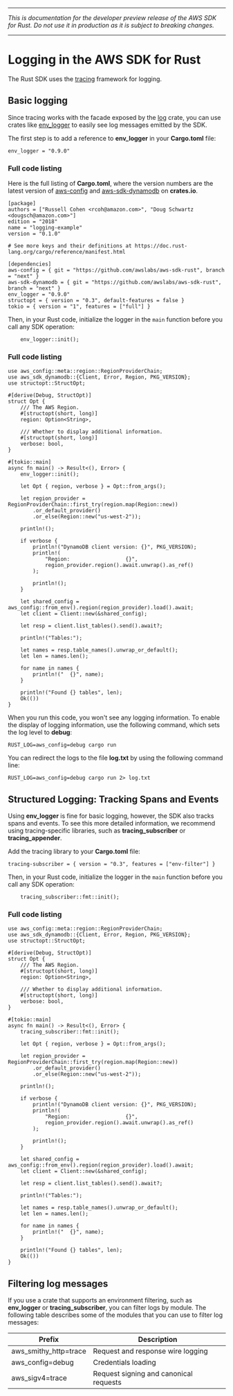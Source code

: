 --------

 *This is documentation for the developer preview release of the AWS SDK for Rust\. Do not use it in production as it is subject to breaking changes\.* 

--------

# Logging in the AWS SDK for Rust<a name="logging"></a>

The Rust SDK uses the [tracing](http://tracing.rs/) framework for logging\.

## Basic logging<a name="logger"></a>

Since tracing works with the facade exposed by the [log](https://docs.rs/log/0.4.14/log) crate, you can use crates like [env\_logger](https://crates.io/crates/env_logger) to easily see log messages emitted by the SDK\.

The first step is to add a reference to **env\_logger** in your **Cargo\.toml** file:

```
env_logger = "0.9.0"
```

### Full code listing<a name="logger-cargo-toml"></a>

Here is the full listing of **Cargo\.toml**, where the version numbers are the latest version of [aws\-config](https://crates.io/crates/aws-config) and [aws\-sdk\-dynamodb](https://crates.io/crates/aws-sdk-dynamodb) on **crates\.io**\.

```
[package]
authors = ["Russell Cohen <rcoh@amazon.com>", "Doug Schwartz <dougsch@amazon.com>"]
edition = "2018"
name = "logging-example"
version = "0.1.0"

# See more keys and their definitions at https://doc.rust-lang.org/cargo/reference/manifest.html

[dependencies]
aws-config = { git = "https://github.com/awslabs/aws-sdk-rust", branch = "next" }
aws-sdk-dynamodb = { git = "https://github.com/awslabs/aws-sdk-rust", branch = "next" }
env_logger = "0.9.0"
structopt = { version = "0.3", default-features = false }
tokio = { version = "1", features = ["full"] }
```

Then, in your Rust code, initialize the logger in the `main` function before you call any SDK operation:

```
    env_logger::init();
```

### Full code listing<a name="logger-code"></a>

```
use aws_config::meta::region::RegionProviderChain;
use aws_sdk_dynamodb::{Client, Error, Region, PKG_VERSION};
use structopt::StructOpt;

#[derive(Debug, StructOpt)]
struct Opt {
    /// The AWS Region.
    #[structopt(short, long)]
    region: Option<String>,

    /// Whether to display additional information.
    #[structopt(short, long)]
    verbose: bool,
}

#[tokio::main]
async fn main() -> Result<(), Error> {
    env_logger::init();

    let Opt { region, verbose } = Opt::from_args();

    let region_provider = RegionProviderChain::first_try(region.map(Region::new))
        .or_default_provider()
        .or_else(Region::new("us-west-2"));

    println!();

    if verbose {
        println!("DynamoDB client version: {}", PKG_VERSION);
        println!(
            "Region:                  {}",
            region_provider.region().await.unwrap().as_ref()
        );

        println!();
    }

    let shared_config = aws_config::from_env().region(region_provider).load().await;
    let client = Client::new(&shared_config);

    let resp = client.list_tables().send().await?;

    println!("Tables:");

    let names = resp.table_names().unwrap_or_default();
    let len = names.len();

    for name in names {
        println!("  {}", name);
    }

    println!("Found {} tables", len);
    Ok(())
}
```

When you run this code, you won't see any logging information\. To enable the display of logging information, use the following command, which sets the log level to **debug**:

```
RUST_LOG=aws_config=debug cargo run
```

You can redirect the logs to the file **log\.txt** by using the following command line:

```
RUST_LOG=aws_config=debug cargo run 2> log.txt
```

## Structured Logging: Tracking Spans and Events<a name="tracing"></a>

Using **env\_logger** is fine for basic logging, however, the SDK also tracks spans and events\. To see this more detailed information, we recommend using tracing\-specific libraries, such as **tracing\_subscriber** or **tracing\_appender**\.

Add the tracing library to your **Cargo\.toml** file:

```
tracing-subscriber = { version = "0.3", features = ["env-filter"] }
```

Then, in your Rust code, initialize the logger in the `main` function before you call any SDK operation:

```
    tracing_subscriber::fmt::init();
```

### Full code listing<a name="tracing-code"></a>

```
use aws_config::meta::region::RegionProviderChain;
use aws_sdk_dynamodb::{Client, Error, Region, PKG_VERSION};
use structopt::StructOpt;

#[derive(Debug, StructOpt)]
struct Opt {
    /// The AWS Region.
    #[structopt(short, long)]
    region: Option<String>,

    /// Whether to display additional information.
    #[structopt(short, long)]
    verbose: bool,
}

#[tokio::main]
async fn main() -> Result<(), Error> {
    tracing_subscriber::fmt::init();

    let Opt { region, verbose } = Opt::from_args();

    let region_provider = RegionProviderChain::first_try(region.map(Region::new))
        .or_default_provider()
        .or_else(Region::new("us-west-2"));

    println!();

    if verbose {
        println!("DynamoDB client version: {}", PKG_VERSION);
        println!(
            "Region:                  {}",
            region_provider.region().await.unwrap().as_ref()
        );

        println!();
    }

    let shared_config = aws_config::from_env().region(region_provider).load().await;
    let client = Client::new(&shared_config);

    let resp = client.list_tables().send().await?;

    println!("Tables:");

    let names = resp.table_names().unwrap_or_default();
    let len = names.len();

    for name in names {
        println!("  {}", name);
    }

    println!("Found {} tables", len);
    Ok(())
}
```

## Filtering log messages<a name="logging-filtering"></a>

If you use a crate that supports an environment filtering, such as **env\_logger** or **tracing\_subscriber**, you can filter logs by module\. The following table describes some of the modules that you can use to filter log messages:


| Prefix | Description | 
| --- | --- | 
|  aws\_smithy\_http=trace  |  Request and response wire logging  | 
|  aws\_config=debug  |  Credentials loading  | 
|  aws\_sigv4=trace  |  Request signing and canonical requests  | 